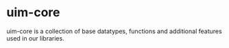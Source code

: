 # uim-core

uim-core is a collection of base datatypes, functions and additional features used in our libraries.


